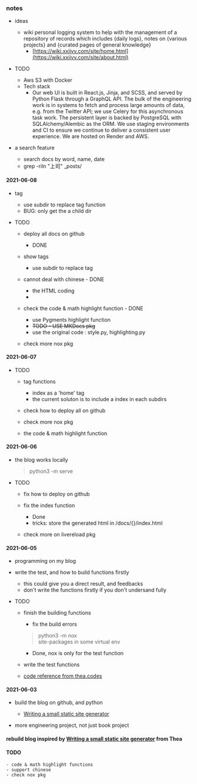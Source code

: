 
### notes 
* ideas  
    - wiki personal logging system to help with the management of a repository of records which includes {daily logs}, notes on {various projects} and {curated pages of general knowledge}
        +  [https://wiki.xxiivv.com/site/home.html](https://wiki.xxiivv.com/site/about.html)  

* TODO  
    - Aws S3 with Docker   
    - Tech stack 
        + Our web UI is built in React.js, Jinja, and SCSS, and served by Python Flask through a GraphQL API. The bulk of the engineering work is in systems to fetch and process large amounts of data, e.g. from the Twitter API; we use Celery for this asynchronous task work. The persistent layer is backed by PostgreSQL with SQLAlchemy/Alembic as the ORM. We use staging environments and CI to ensure we continue to deliver a consistent user experience. We are hosted on Render and AWS.

* a search feature
    - search docs by word, name, date 
    - grep -riln "上司" _posts/  



#### 2021-06-08  
* tag  
    - use subdir to replace tag function 
    - BUG: only get the a child dir  

* TODO  
    - deploy all docs on github  
        + DONE  

    - show tags 
        + use subdir to replace tag

    - cannot deal with chinese - DONE  
        + the HTML coding 
        + <meta charset="utf-8">  

    - check the code & math highlight function  - DONE 
        + use Pygments highlight function 
        + ~~TODO - USE MKDocs pkg~~ 
        + use the original code : style.py, highlighting.py  

    - check more nox pkg  
    

#### 2021-06-07  
* TODO  
    - tag functions 
        + index as a 'home' tag  
        + the current soluton is to include a index in each subdirs 

    - check how to deploy all on github  

    - check more nox pkg  

    - the code & math highlight function 

#### 2021-06-06  

* the blog works locally  
  > python3 -m serve 

* TODO  
    - fix how to deploy on github  
    
    - fix the index function  
        + Done  
        + tricks: store the generated html in /docs/{}/index.html
    - check more on livereload pkg  
    

#### 2021-06-05  
* programming on my blog 

* write the test, and how to build functions firstly  
    - this could give you a direct result, and feedbacks  
    - don't write the functions firstly if you don't undersand fully  

* TODO  
    - finish the building functions 
        + fix the build errors  
        > python3 -m nox  
        >  site-packages in some virtual env 
        + Done, nox is only for the test function 

    - write the test functions  
    - [code reference from thea.codes](https://github.com/theacodes/blog.thea.codes)


#### 2021-06-03  

* build the blog on github, and python  
    - [Writing a small static site generator](https://blog.thea.codes/a-small-static-site-generator/)  

* more engineering project, not just book project   

#### rebuild blog inspired by [Writing a small static site generator](https://blog.thea.codes/a-small-static-site-generator/) from Thea

#### TODO 
    - code & math highlight functions 
    - support chinese 
    - check nox pkg 
